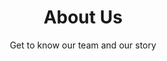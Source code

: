 ---
layout: layout.njk
title: About Us
subtitle: Get to know our team and our story
components:
  - name: page-title.njk
    data:
      title: About us
      description: Creativity with a flair and love for design.
  - name: rich-text.njk
    data:
      title: Why We Chose Eleventy
      text: After evaluating various static site generators, Eleventy stood out for its simplicity and flexibility. It allows us to build fast, maintainable websites without unnecessary complexity.
---